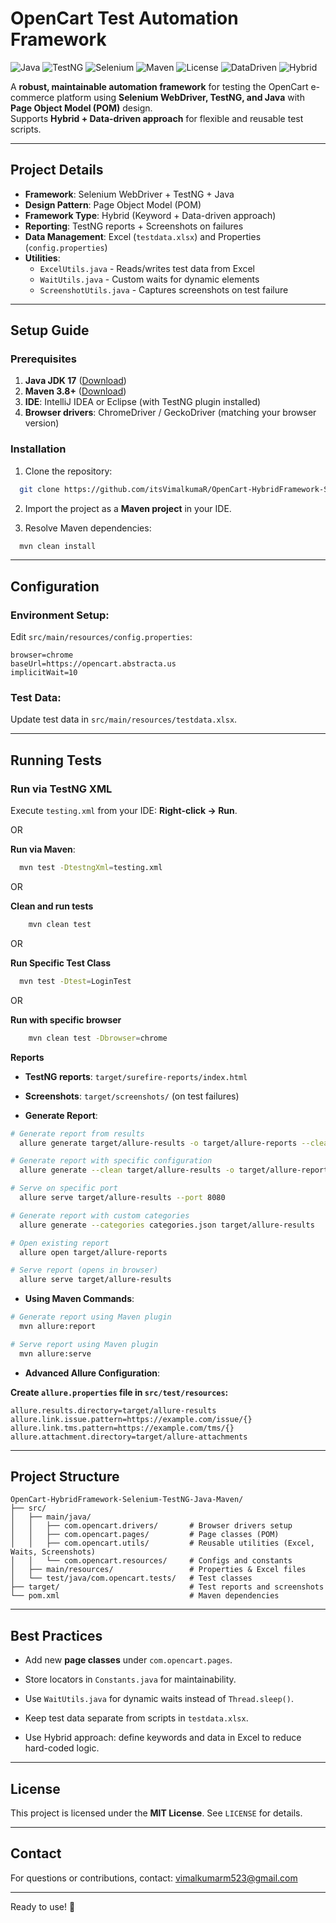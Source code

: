 # OpenCart Test Automation Framework

![Java](https://img.shields.io/badge/Java-17-blue)
![TestNG](https://img.shields.io/badge/TestNG-7.11.0-red)
![Selenium](https://img.shields.io/badge/Selenium-4.25.0-green)
![Maven](https://img.shields.io/badge/Maven-3.13.0-orange)
![License](https://img.shields.io/badge/License-MIT-yellow)
![DataDriven](https://img.shields.io/badge/Data-Driven-ff69b4)
![Hybrid](https://img.shields.io/badge/Framework-Hybrid-blueviolet)

A **robust, maintainable automation framework** for testing the OpenCart e-commerce platform using **Selenium WebDriver, TestNG, and Java** with **Page Object Model (POM)** design.  
Supports **Hybrid + Data-driven approach** for flexible and reusable test scripts.

---

## Project Details

- **Framework**: Selenium WebDriver + TestNG + Java  
- **Design Pattern**: Page Object Model (POM)  
- **Framework Type**: Hybrid (Keyword + Data-driven approach)  
- **Reporting**: TestNG reports + Screenshots on failures  
- **Data Management**: Excel (`testdata.xlsx`) and Properties (`config.properties`)  
- **Utilities**:  
  - `ExcelUtils.java` - Reads/writes test data from Excel  
  - `WaitUtils.java` - Custom waits for dynamic elements  
  - `ScreenshotUtils.java` - Captures screenshots on test failure  

---

## Setup Guide

### Prerequisites

1. **Java JDK 17** ([Download](https://www.oracle.com/java/technologies/javase/jdk17-archive-downloads.html))  
2. **Maven 3.8+** ([Download](https://maven.apache.org/download.cgi))  
3. **IDE**: IntelliJ IDEA or Eclipse (with TestNG plugin installed)  
4. **Browser drivers**: ChromeDriver / GeckoDriver (matching your browser version)  

### Installation
1. Clone the repository:

```bash
  git clone https://github.com/itsVimalkumaR/OpenCart-HybridFramework-Selenium-TestNG-Java-Maven.git
```
   
2. Import the project as a **Maven project** in your IDE.

3. Resolve Maven dependencies:

```bash
  mvn clean install
```

---

## Configuration

### Environment Setup:

Edit `src/main/resources/config.properties`:

```properties
browser=chrome
baseUrl=https://opencart.abstracta.us
implicitWait=10
```

### Test Data:

Update test data in `src/main/resources/testdata.xlsx`.

---

## Running Tests

### Run via TestNG XML

Execute `testing.xml` from your IDE: **Right-click → Run**.

OR 

**Run via Maven**:

```bash
  mvn test -DtestngXml=testing.xml
```

OR

**Clean and run tests**
```bash
    mvn clean test
```

OR

**Run Specific Test Class**

```bash
  mvn test -Dtest=LoginTest
```
OR 

**Run with specific browser**
```bash
    mvn clean test -Dbrowser=chrome
```

**Reports**

- **TestNG reports**: `target/surefire-reports/index.html`

- **Screenshots**: `target/screenshots/` (on test failures)

- **Generate Report**:
```bash
# Generate report from results
  allure generate target/allure-results -o target/allure-reports --clean

# Generate report with specific configuration
  allure generate --clean target/allure-results -o target/allure-reports

# Serve on specific port
  allure serve target/allure-results --port 8080

# Generate report with custom categories
  allure generate --categories categories.json target/allure-results

# Open existing report
  allure open target/allure-reports

# Serve report (opens in browser)
  allure serve target/allure-results
```

- **Using Maven Commands**:
```bash
# Generate report using Maven plugin
  mvn allure:report
```

```bash
# Serve report using Maven plugin
  mvn allure:serve
```

- **Advanced Allure Configuration**:

**Create `allure.properties` file in `src/test/resources`:**
```properties
allure.results.directory=target/allure-results
allure.link.issue.pattern=https://example.com/issue/{}
allure.link.tms.pattern=https://example.com/tms/{}
allure.attachment.directory=target/allure-attachments
```

---

## Project Structure

```text
OpenCart-HybridFramework-Selenium-TestNG-Java-Maven/
├── src/
│   ├── main/java/
│   │   ├── com.opencart.drivers/       # Browser drivers setup
│   │   ├── com.opencart.pages/         # Page classes (POM)
│   │   ├── com.opencart.utils/         # Reusable utilities (Excel, Waits, Screenshots)
│   │   └── com.opencart.resources/     # Configs and constants
│   ├── main/resources/                 # Properties & Excel files
│   └── test/java/com.opencart.tests/   # Test classes
├── target/                             # Test reports and screenshots
└── pom.xml                             # Maven dependencies
```

---

## Best Practices

- Add new **page classes** under `com.opencart.pages`.

- Store locators in `Constants.java` for maintainability.

- Use `WaitUtils.java` for dynamic waits instead of `Thread.sleep()`.

- Keep test data separate from scripts in `testdata.xlsx`.

- Use Hybrid approach: define keywords and data in Excel to reduce hard-coded logic.

---

## License

This project is licensed under the **MIT License**. See `LICENSE` for details.

---

## Contact

For questions or contributions, contact: [vimalkumarm523@gmail.com](vimalkumarm523@gmail.com)

---

Ready to use! 🚀
